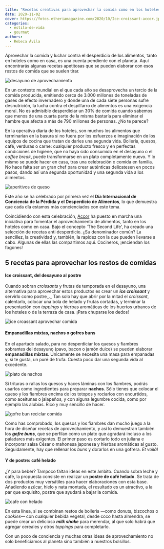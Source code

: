 ```yaml
---
title: "Recetas creativas para aprovechar la comida como en los hoteles"
date: 2020-11-02
cover: https://fotos.etheriamagazine.com/2020/10/Ice-croissant-accor.jpg
categories: 
  - estilo-de-vida
  - gourmet
authors: 
  - Rebeca Ávila
---
```


Aprovechar la comida y luchar contra el desperdicio de los alimentos, tanto en hoteles como en casa, es una cuenta pendiente con el planeta. Aquí encontrarás algunas recetas apetitosas que se pueden elaborar con esos restos de comida que se suelen tirar.

![desayuno de aprovechamiento](https://fotos.etheriamagazine.com/2020/10/desayunos-completos.jpg "Desayuno de aprovechamiento. © Brooke Lark")

En un contexto mundial en el que cada año se desaprovecha un tercio de la comida 
producida, emitiendo cerca de 3.000 millones de toneladas de gases de efecto invernadero 
y donde una de cada siete personas sufre desnutrición, la lucha contra el despilfarro de 
alimentos es una exigencia moral. No es admisible desperdiciar un 30% de comida cuando 
sabemos que menos de una cuarta parte de la misma bastaría para eliminar el hambre que 
afecta a más de 790 millones de personas. ¿No te parece? 

En la operativa diaria de los hoteles, son muchos los alimentos que terminarían en la 
basura si no fuera por los esfuerzos e imaginación de los equipos de cocina que tratan 
de darles una segunda vida. Bollería, quesos, café, verduras o carne: cualquier producto 
fresco y en perfectas condiciones de higiene, que no haya sido consumido en el desayuno 
o el _coffee break_, puede transformarse en un plato completamente nuevo. Y lo mismo se 
puede hacer en casa, tras una celebración o comida en familia. No hace falta ser un gran 
chef para crear auténticas delicatesen en pocos pasos, dando así una segunda oportunidad 
y una segunda vida a los alimentos. 

![aperitivos de queso](https://fotos.etheriamagazine.com/2020/10/aperitivos-queso.jpg "Aperitivos. © Camille Brodard ~ Kmile Feminine Creative Designer")

Este año se ha celebrado por primera vez el **Día Internacional de Conciencia de la 
Pérdida y el Desperdicio de Alimentos**, lo que demuestra que cada día estamos más 
concienciados con este tema. 

Coincidiendo con esta celebración, [Accor](https://all.accor.com/espana/index.es.shtml) 
ha puesto en marcha una iniciativa para fomentar el aprovechamiento de alimentos, tanto 
en los hoteles como en casa. Bajo el concepto 'The Second Life', ha creado una selección 
de recetas anti desperdicio. ¿Su denominador común? La sencillez, la creatividad y, 
también, la rapidez con la que pueden llevarse a cabo. Algunas de ellas las compartimos 
aquí. Cocineros, ¡enciendan los fogones! 

## 5 recetas para aprovechar los restos de comidas

#### Ice croissant, del desayuno al postre

Cuando sobran _croissants_ y frutas de temporada en el desayuno, una alternativa para 
aprovechar estos productos es crear un **_ice croissant_** y servirlo como postre_._ Tan 
solo hay que abrir por la mitad el _croissant_, calentarlo, colocar una bola de helado y 
frutas cortadas, y terminar la presentación con _toppings_ y hierbas aromáticas de los 
huertos urbanos de los hoteles o de la terraza de casa. ¡Para chuparse los dedos! 

![ice croassant aprovechar comida](https://fotos.etheriamagazine.com/2020/10/Ice-croissant-accor.jpg "Ice Croassant preparado en Accor Hoteles.")

#### Empanadillas mixtas, nachos o gofres buns

En el apartado salado, para no desperdiciar los quesos y fiambres sobrantes del desayuno 
(pavo, bacon o jamón dulce) se pueden elaborar **empanadillas mixtas**. Únicamente se 
necesita una masa para empanadas y, si te gusta, un puré de trufa. Cuesta poco dar una 
segunda vida al excedente. 

![plato de nachos](https://fotos.etheriamagazine.com/2020/10/hacer-nachos.jpg "Plato de nachos. © Herson Rodriguez")

Si trituras o rallas los quesos y haces láminas con los fiambres, podrás usarlos como 
ingredientes para preparar **nachos**. Sólo tienes que colocar el queso y los fiambres 
encima de los totopos y rociarlos con encurtidos, como aceitunas o jalapeños, y con 
alguna legumbre cocida, como por ejemplo las alubias. Rico y muy sencillo de hacer. 

![gofre bun reciclar comida](https://fotos.etheriamagazine.com/2020/10/goffre-bun-accor.jpg "Gofre Buns de Accor.")

Como has comprobado, los quesos y los fiambres dan mucho juego a la hora de diseñar 
recetas de aprovechamiento, y así lo demuestran también los **_gofre buns_**, que se 
perfilan como un plato que agradará incluso a los paladares más exigentes. El primer 
paso es cortarlo todo en juliana e incorporar salsa César o mahonesa japonesa y hierbas 
aromáticas al gusto. Seguidamente, hay que rellenar los _buns_ y dorarlos en una 
gofrera. _Et voilà_! 

#### Y de postre: café helado

¿Y para beber? Tampoco faltan ideas en este ámbito. Cuando sobra leche y café, la 
propuesta consiste en realizar un **postre de café helado**. Se trata de dos productos 
muy versátiles para hacer elaboraciones con esta base. Añadiendo azúcar, hielo y nata 
montada, el resultado es un atractivo, a la par que exquisito, postre que ayudará a 
bajar la comida. 

![cafe con helado](https://fotos.etheriamagazine.com/2020/10/cafe-con-helado.jpg "Café con helado. © Lacey Williams")

En esta línea, si se combinan restos de bollería —como donuts, bizcochos o _cookies_— 
con cualquier bebida vegetal, desde coco hasta almendra, se puede crear un delicioso 
**_milk shake_** para merendar, al que solo habrá que agregar cereales y otros 
_toppings_ para completarlo. 

Con un poco de conciencia y muchas otras ideas de aprovechamiento no solo beneficiamos 
al planeta sino también a nuestros bolsillos.
